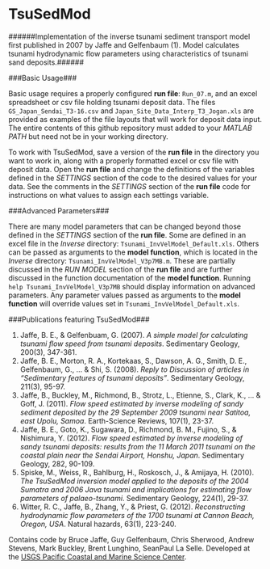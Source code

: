 # TsuSedMod #

######Implementation of the inverse tsunami sediment transport model first published in 2007 by Jaffe and Gelfenbaum (1). Model calculates tsunami hydrodynamic flow parameters using characteristics of tsunami sand deposits.######

###Basic Usage###

Basic usage requires a properly configured **run file**: `Run_07.m`, and an excel spreadsheet or csv file holding tsunami deposit data. The files `GS_Japan_Sendai_T3-16.csv` and `Japan_Site_Data_Interp_T3_Jogan.xls` are provided as examples of the file layouts that will work for deposit data input. The entire contents of this github repository must added to your *MATLAB PATH* but need not be in your working directory.

To work with TsuSedMod, save a version of the **run file** in the directory you want to work in, along with a properly formatted excel or csv file with deposit data. Open the **run file** and change the definitions of the variables defined in the *SETTINGS* section of the code to the desired values for your data. See the comments in the *SETTINGS* section of the **run file** code for instructions on what values to assign each settings variable. 

###Advanced Parameters###

There are many model parameters that can be changed beyond those defined in the *SETTINGS* section of the **run file**. Some are defined in an excel file in the *Inverse* directory: `Tsunami_InvVelModel_Default.xls`. Others can be passed as arguments to the **model function**, which is located in the *Inverse* directory: `Tsunami_InvVelModel_V3p7MB.m`. These are partially discussed in the *RUN MODEL* section of the **run file** and are further discussed in the function documentation of the **model function**. Running `help Tsunami_InvVelModel_V3p7MB` should display information on advanced parameters. Any parameter values passed as arguments to the **model function** will override values set in `Tsunami_InvVelModel_Default.xls`.

###Publications featuring TsuSedMod###

1. Jaffe, B. E., & Gelfenbuam, G. (2007). *A simple model for calculating tsunami flow speed from tsunami deposits*. Sedimentary Geology, 200(3), 347-361.
2. Jaffe, B. E., Morton, R. A., Kortekaas, S., Dawson, A. G., Smith, D. E., Gelfenbaum, G., ... & Shi, S. (2008). *Reply to Discussion of articles in “Sedimentary features of tsunami deposits”*. Sedimentary Geology, 211(3), 95-97.
3. Jaffe, B., Buckley, M., Richmond, B., Strotz, L., Etienne, S., Clark, K., ... & Goff, J. (2011). *Flow speed estimated by inverse modeling of sandy sediment deposited by the 29 September 2009 tsunami near Satitoa, east Upolu, Samoa*. Earth-Science Reviews, 107(1), 23-37.
4. Jaffe, B. E., Goto, K., Sugawara, D., Richmond, B. M., Fujino, S., & Nishimura, Y. (2012). *Flow speed estimated by inverse modeling of sandy tsunami deposits: results from the 11 March 2011 tsunami on the coastal plain near the Sendai Airport, Honshu, Japan*. Sedimentary Geology, 282, 90-109.
5. Spiske, M., Weiss, R., Bahlburg, H., Roskosch, J., & Amijaya, H. (2010). *The TsuSedMod inversion model applied to the deposits of the 2004 Sumatra and 2006 Java tsunami and implications for estimating flow parameters of palaeo-tsunami*. Sedimentary Geology, 224(1), 29-37.
6. Witter, R. C., Jaffe, B., Zhang, Y., & Priest, G. (2012). *Reconstructing hydrodynamic flow parameters of the 1700 tsunami at Cannon Beach, Oregon, USA*. Natural hazards, 63(1), 223-240.

Contains code by Bruce Jaffe, Guy Gelfenbaum, Chris Sherwood, Andrew Stevens, Mark Buckley, Brent Lunghino, SeanPaul La Selle. Developed at the [USGS Pacific Coastal and Marine Science Center](http://walrus.wr.usgs.gov/index.html).
